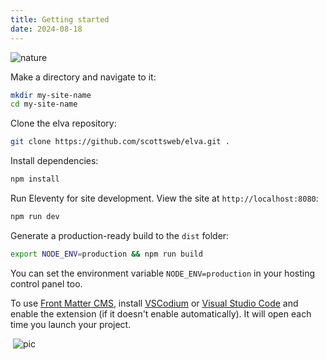 ```yaml
---
title: Getting started
date: 2024-08-18
---
```


![nature](/assets/img/liana-s.jpg)

Make a directory and navigate to it:

``` bash
mkdir my-site-name
cd my-site-name
```

Clone the elva repository:

``` bash
git clone https://github.com/scottsweb/elva.git .
```

Install dependencies:

``` bash
npm install
```

Run Eleventy for site development. View the site at `http://localhost:8080`:

``` bash
npm run dev
```

Generate a production-ready build to the `dist` folder:

``` bash
export NODE_ENV=production && npm run build
```

You can set the environment variable `NODE_ENV=production` in your hosting control panel too.

To use [Front Matter CMS](https://frontmatter.codes/), install [VSCodium](https://vscodium.com/) or [Visual Studio Code](https://code.visualstudio.com/) and enable the extension (if it doesn't enable automatically). It will open each time you launch your project.


<img data-src="https://res.cloudinary.com/paulapplegate-com/image/upload/c_limit,w_auto/dpr_auto,f_auto,q_auto/florian-hahn-Il-H7ViFzNY-unsplash_qbm49p.jxl" class="cld-responsive">

<img src="https://res.cloudinary.com/paulapplegate-com/image/upload/f_jxl,q_auto,c_fill/c_scale,w_auto:breakpoints_200_1920_30_15/florian-hahn-Il-H7ViFzNY-unsplash_qbm49p.jxl" alt="pic" sizes="100vw" />
